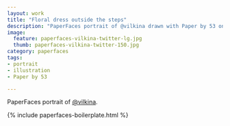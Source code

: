 ```yaml
---
layout: work
title: "Floral dress outside the steps"
description: "PaperFaces portrait of @vilkina drawn with Paper by 53 on an iPad."
image: 
  feature: paperfaces-vilkina-twitter-lg.jpg
  thumb: paperfaces-vilkina-twitter-150.jpg
category: paperfaces
tags: 
- portrait
- illustration
- Paper by 53

---
```


PaperFaces portrait of [@vilkina](http://twitter.com/vilkina).

{% include paperfaces-boilerplate.html %}